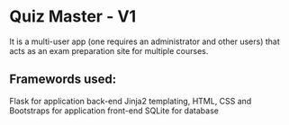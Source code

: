 # Quiz Master - V1
It is a multi-user app (one requires an administrator and other users) that acts as an exam preparation site for multiple courses.

## Framewords used:
  Flask for application back-end
  Jinja2 templating, HTML, CSS and Bootstraps for application front-end
  SQLite for database